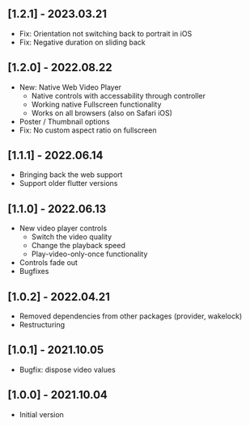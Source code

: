 ## [1.2.1] - 2023.03.21

- Fix: Orientation not switching back to portrait in iOS
- Fix: Negative duration on sliding back

## [1.2.0] - 2022.08.22

- New: Native Web Video Player
  - Native controls with accessability through controller
  - Working native Fullscreen functionality
  - Works on all browsers (also on Safari iOS)
- Poster / Thumbnail options
- Fix: No custom aspect ratio on fullscreen

## [1.1.1] - 2022.06.14

- Bringing back the web support
- Support older flutter versions

## [1.1.0] - 2022.06.13

- New video player controls
  - Switch the video quality
  - Change the playback speed
  - Play-video-only-once functionality
- Controls fade out
- Bugfixes

## [1.0.2] - 2022.04.21

- Removed dependencies from other packages (provider, wakelock)
- Restructuring

## [1.0.1] - 2021.10.05

- Bugfix: dispose video values

## [1.0.0] - 2021.10.04

- Initial version
